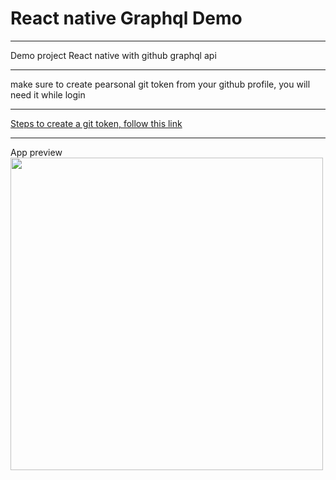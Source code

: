 <h1>React native Graphql Demo</h1>
<hr/>
<div>Demo project React native with github graphql api </div>
<hr/>
<div>make sure to create pearsonal git token from your github profile, you will need it while login</div>
<hr/>
<a href="https://docs.github.com/en/github/authenticating-to-github/keeping-your-account-and-data-secure/creating-a-personal-access-token">Steps to create a git token, follow this link</a>
<hr/>
<div>App preview</div>
<img src="https://user-images.githubusercontent.com/39961439/120681842-6f494a00-c4b9-11eb-9e43-550ec9cdec02.gif"
  height="500px" width:"400px"
 />
